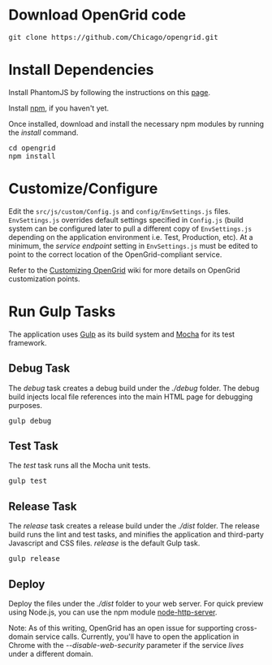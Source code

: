# Download OpenGrid code
<pre>
git clone https://github.com/Chicago/opengrid.git
</pre>

# Install Dependencies
Install PhantomJS by following the instructions on this [page](http://phantomjs.org/download.html).

Install [npm](https://www.npmjs.com/package/npm), if you haven't yet.

Once installed, download and install the necessary npm modules by running the *install* command.
<pre>
cd opengrid
npm install
</pre>

# Customize/Configure
Edit the `src/js/custom/Config.js` and `config/EnvSettings.js` files. `EnvSettings.js` overrides default settings specified in `Config.js` (build system can be configured later to pull a different copy of `EnvSettings.js` depending on the application environment i.e. Test, Production, etc). At a minimum, the *service endpoint* setting in `EnvSettings.js` must be edited to point to the correct location of the OpenGrid-compliant service.

Refer to the [Customizing OpenGrid](./Customizing-OpenGrid) wiki for more details on OpenGrid customization points.

# Run Gulp Tasks
The application uses [Gulp](http://gulpjs.com/) as its build system and [Mocha](https://mochajs.org/) for its test framework.
## Debug Task
The *debug* task creates a debug build under the *./debug* folder. The debug build injects local file references into the main HTML page for debugging purposes.
<pre>
gulp debug
</pre>
## Test Task
The *test* task runs all the Mocha unit tests.
<pre>
gulp test
</pre>
## Release Task
The *release* task creates a release build under the *./dist* folder. The release build runs the lint and test tasks, and minifies the application and third-party Javascript and CSS files. *release* is the default Gulp task.
<pre>
gulp release
</pre>
## Deploy
Deploy the files under the *./dist* folder to your web server. For quick preview using Node.js, you can use the npm module [node-http-server](https://www.npmjs.com/package/node-http-server). 

Note: As of this writing, OpenGrid has an open issue for supporting cross-domain service calls. Currently, you'll have to open the application in Chrome with the *--disable-web-security* parameter if the service *lives* under a different domain.
